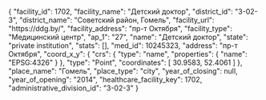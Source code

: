 {
    "facility_id": 1702,
    "facility_name": "Детский доктор",
    "district_id": "3-02-3",
    "district_name": "Советский район, Гомель",
    "facility_url": "https:\/\/ddg.by\/",
    "facility_address": "пр-т Октября",
    "facility_type": "Медицинский центр",
    "ap_1": "27",
    "name": "Детский доктор",
    "state": "private institution",
    "stats": [],
    "med_id": 10245323,
    "address": "пр-т Октября",
    "coord_x_y": {
        "crs": {
            "type": "name",
            "properties": {
                "name": "EPSG:4326"
            }
        },
        "type": "Point",
        "coordinates": [
            30.9583,
            52.4061
        ]
    },
    "place_name": "Гомель",
    "place_type": "city",
    "year_of_closing": null,
    "year_of_opening": "2014",
    "healthcare_facility_key": 1702,
    "administrative_division_id": "3-02-3"
}